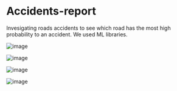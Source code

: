 # Accidents-report

Invesigating roads accidents to see which road has the most high probability to an accident.
We used ML libraries.

![image](https://user-images.githubusercontent.com/26563627/44818616-561d5b80-abf2-11e8-80cb-8dbce982d14d.png)

![image](https://user-images.githubusercontent.com/26563627/44818627-67fefe80-abf2-11e8-917b-8f9f043d65d2.png)

![image](https://user-images.githubusercontent.com/26563627/44818656-806f1900-abf2-11e8-9251-3ef40aea485e.png)

![image](https://user-images.githubusercontent.com/26563627/44818695-9aa8f700-abf2-11e8-8061-e7901e723e69.png)
